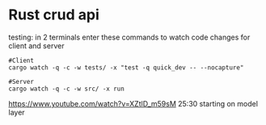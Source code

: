 # Rust crud api

testing: in 2 terminals enter these commands to watch code changes for client and server
```
#Client
cargo watch -q -c -w tests/ -x "test -q quick_dev -- --nocapture"

#Server
cargo watch -q -c -w src/ -x run
```


https://www.youtube.com/watch?v=XZtlD_m59sM
25:30
starting on model layer